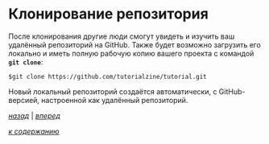 # Клонирование репозитория

После клонирования другие люди смогут увидеть и изучить ваш удалённый репозиторий на GitHub. Также будет возможно загрузить его локально и иметь полную рабочую копию вашего проекта с командой **`git clone`**:

```text
$git clone https://github.com/tutorialzine/tutorial.git
```

Новый локальный репозиторий создаётся автоматически, с GitHub-версией, настроенной как удалённый репозиторий.

[*назад*](03_2.md)  |  [*вперед*](03_4.md)

[*к содержанию*](README.md)
